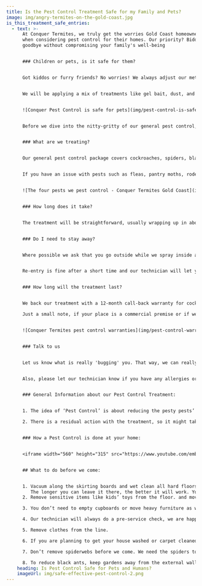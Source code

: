 ```yaml
---
title: Is the Pest Control Treatment Safe for my Family and Pets?
image: img/angry-termites-on-the-gold-coast.jpg
is_this_treatment_safe_entries:
  - text: >-
      At Conquer Termites, we truly get the worries Gold Coast homeowners face
      when considering pest control for their homes. Our priority? Bidding bugs
      goodbye without compromising your family's well-being


      ### Children or pets, is it safe for them?


      Got kiddos or furry friends? No worries! We always adjust our methods based on your home's unique needs, to only apply the safest product available in Australia.


      We will be applying a mix of treatments like gel bait, dust, and surface sprays. All products we apply meet the Australian Pesticides and Veterinary Medicines Authority guidelines. Safety first, always!


      ![Conquer Pest Control is safe for pets](img/pest-control-is-safe-for-pets-and-family.png)


      Before we dive into the nitty-gritty of our general pest control, we wanted to give you a heads-up on what to expect and how to prepare. 


      ### What are we treating?


      Our general pest control package covers cockroaches, spiders, black ants and silverfish. 


      If you have an issue with pests such as fleas, pantry moths, rodents or any other annoying pest, these will require a special and separate treatment. 


      ![The four pests we pest control - Conquer Termites Gold Coast](img/4-types-of-insects-treated-with-our-general-pest-control-treatment.jpg)


      ### How long does it take?


      The treatment will be straightforward, usually wrapping up in about 1 to 1.5 hours.


      ### Do I need to stay away?


      Where possible we ask that you go outside while we spray inside and stay inside while we spray the outside. You should keep all people and pets away from treated areas until dry. 


      Re-entry is fine after a short time and our technician will let you know when it is okay to do so.


      ### How long will the treatment last?


      We back our treatment with a 12-month call-back warranty for cockroaches & silverfish.       3 months for ants, and 6 months for webbing spiders. 

      Just a small note, if your place is a commercial premise or if we're dealing with rodents, fleas or other nuisance pests, the treatment and warranty work a tad differently.


      ![Conquer Termites pest control warranties](img/pest-control-warranties-chart.jpg)


      ### Talk to us


      Let us know what is really 'bugging' you. That way, we can really target our treatment to get the best outcomes for you. 


      Also, please let our technician know if you have any allergies or have particular areas that you don’t want to be treated.


      ### General Information about our Pest Control Treatment:


      1. The idea of ‘Pest Control’ is about reducing the pesty pests’ population to near zero. It is not about applying a nasty product to keep all insects away for 12 months. Insects will recolonise your home naturally over time.

      2. There is a residual action with the treatment, so it might take several weeks to be fully effective. In the case where the pest population or conditions are severe, we might recommend more frequent treatments.\


      ### How a Pest Control is done at your home:


      <iframe width="560" height="315" src="https://www.youtube.com/embed/OuGdMcjGAVY?si=NacB_OGuSUah_Dcm" title="YouTube video player" frameborder="0" allow="accelerometer; autoplay; clipboard-write; encrypted-media; gyroscope; picture-in-picture; web-share" allowfullscreen></iframe>


      ## What to do before we come:


      1. Vacuum along the skirting boards and wet clean all hard floors (tiles, timber floors and laminate planks). The reason is that we don’t want you to ‘wet wipe’ the edges of the hard floors for at least four weeks where we have sprayed our product. 
         The longer you can leave it there, the better it will work. You can vacuum or sweep.  
      2. Remove sensitive items like kids’ toys from the floor. and move items away from the walls. This way, we will be able to achieve the maximum application throughout your home. 

      3. You don’t need to empty cupboards or move heavy furniture as we will be applying gel bait in these areas.

      4. Our technician will always do a pre-service check, we are happy to move pet bowls, dog beds etc. But bird cages or fish tanks should be covered before we start.

      5. Remove clothes from the line.

      6. If you are planning to get your house washed or carpet cleaned, do it before we come. 

      7. Don’t remove spiderwebs before we come. We need the spiders to climb over their webs for the product to work.

      8. To reduce black ants, keep gardens away from the external walls and cut back any tree branches that are touching the house.
    heading: Is Pest Control Safe for Pets and Humans?
    imageUrl: img/safe-effective-pest-control-2.png
---
```

